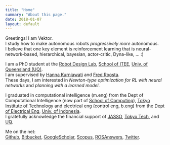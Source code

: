 ```yaml
---
title: "Home"
summary: "About this page."
date: 2018-01-07
layout: default
---
```


Greetings! I am Vektor. <br />
I study how to make autonomous robots _progressively more_ autonomous. <br />
I believe that one key element is reinforcement learning that is neural-network-based, hierarchical, bayesian, actor-critic, Dyna-like, ... :) <br />

I am a PhD student at the [Robot Design Lab](http://robotics.itee.uq.edu.au), [School of ITEE](http://www.itee.uq.edu.au/), [Univ. of Queensland (UQ)](https://www.uq.edu.au/). <br />
I am supervised by 
[Hanna Kurniawati](http://robotics.itee.uq.edu.au/~hannakur/dokuwiki/doku.php?id=wiki:welcome) and
[Fred Roosta](https://people.smp.uq.edu.au/FredRoosta/). <br />
These days, I am interested in _Newton-type optimization for RL with neural networks_ and _planning with a learned model_.

I graduated in
computational intelligence (m.eng) from the Dept of Computational Intelligence (now part of [School of Computing](https://www.titech.ac.jp/english/about/organization/schools/organization04.html)), [Tokyo Institute of Technology](https://www.titech.ac.jp/english/) and
electrical eng (control eng, b.eng) from the [Dept of Electrical Eng](http://www.ee.ui.ac.id), [Univ. of Indonesia](http://www.ui.ac.id/en/).<br />
I gratefully acknowledge the financial support of [JASSO](http://www.jasso.go.jp/en/), [Tokyo Tech](https://www.titech.ac.jp/english/), and [UQ](https://www.uq.edu.au/).

Me on the net: <br/>
[Github](https://github.com/tttor), 
[Bitbucket](https://bitbucket.org/tttor/), 
[GoogleScholar](https://scholar.google.com/citations?user=AYOBcPYAAAAJ), 
[Scopus](https://www.scopus.com/authid/detail.uri?authorId=56595210300), 
[ROSAnswers](https://answers.ros.org/users/1552/tor/),
[Twitter](https://twitter.com/tttorrr).
